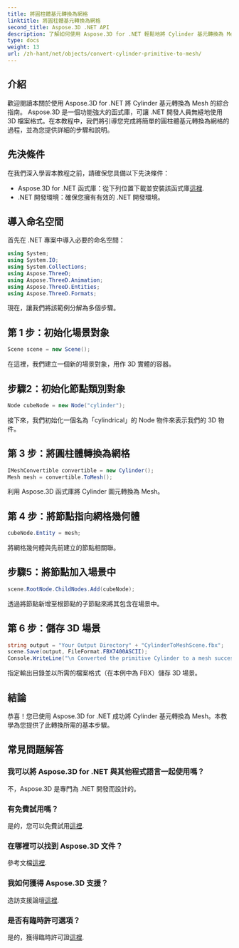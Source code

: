 ```yaml
---
title: 將圓柱體基元轉換為網格
linktitle: 將圓柱體基元轉換為網格
second_title: Aspose.3D .NET API
description: 了解如何使用 Aspose.3D for .NET 輕鬆地將 Cylinder 基元轉換為 Mesh。請按照我們的逐步指南進行無縫 3D 轉換。
type: docs
weight: 13
url: /zh-hant/net/objects/convert-cylinder-primitive-to-mesh/
---
```

## 介紹
歡迎閱讀本關於使用 Aspose.3D for .NET 將 Cylinder 基元轉換為 Mesh 的綜合指南。 Aspose.3D 是一個功能強大的函式庫，可讓 .NET 開發人員無縫地使用 3D 檔案格式。在本教程中，我們將引導您完成將簡單的圓柱體基元轉換為網格的過程，並為您提供詳細的步驟和說明。
## 先決條件
在我們深入學習本教程之前，請確保您具備以下先決條件：
-  Aspose.3D for .NET 函式庫：從下列位置下載並安裝該函式庫[這裡](https://releases.aspose.com/3d/net/).
- .NET 開發環境：確保您擁有有效的 .NET 開發環境。
## 導入命名空間
首先在 .NET 專案中導入必要的命名空間：
```csharp
using System;
using System.IO;
using System.Collections;
using Aspose.ThreeD;
using Aspose.ThreeD.Animation;
using Aspose.ThreeD.Entities;
using Aspose.ThreeD.Formats;
```
現在，讓我們將該範例分解為多個步驟。
## 第 1 步：初始化場景對象
```csharp
Scene scene = new Scene();
```
在這裡，我們建立一個新的場景對象，用作 3D 實體的容器。
## 步驟2：初始化節點類別對象
```csharp
Node cubeNode = new Node("cylinder");
```
接下來，我們初始化一個名為「cylindrical」的 Node 物件來表示我們的 3D 物件。
## 第 3 步：將圓柱體轉換為網格
```csharp
IMeshConvertible convertible = new Cylinder();
Mesh mesh = convertible.ToMesh();
```
利用 Aspose.3D 函式庫將 Cylinder 圖元轉換為 Mesh。
## 第 4 步：將節點指向網格幾何體
```csharp
cubeNode.Entity = mesh;
```
將網格幾何體與先前建立的節點相關聯。
## 步驟5：將節點加入場景中
```csharp
scene.RootNode.ChildNodes.Add(cubeNode);
```
透過將節點新增至根節點的子節點來將其包含在場景中。
## 第 6 步：儲存 3D 場景
```csharp
string output = "Your Output Directory" + "CylinderToMeshScene.fbx";
scene.Save(output, FileFormat.FBX7400ASCII);
Console.WriteLine("\n Converted the primitive Cylinder to a mesh successfully.\nFile saved at " + output);
```
指定輸出目錄並以所需的檔案格式（在本例中為 FBX）儲存 3D 場景。
## 結論
恭喜！您已使用 Aspose.3D for .NET 成功將 Cylinder 基元轉換為 Mesh。本教學為您提供了此轉換所需的基本步驟。
## 常見問題解答
### 我可以將 Aspose.3D for .NET 與其他程式語言一起使用嗎？
不，Aspose.3D 是專門為 .NET 開發而設計的。
### 有免費試用嗎？
是的，您可以免費試用[這裡](https://releases.aspose.com/).
### 在哪裡可以找到 Aspose.3D 文件？
參考文檔[這裡](https://reference.aspose.com/3d/net/).
### 我如何獲得 Aspose.3D 支援？
造訪支援論壇[這裡](https://forum.aspose.com/c/3d/18).
### 是否有臨時許可選項？
是的，獲得臨時許可證[這裡](https://purchase.aspose.com/temporary-license/).